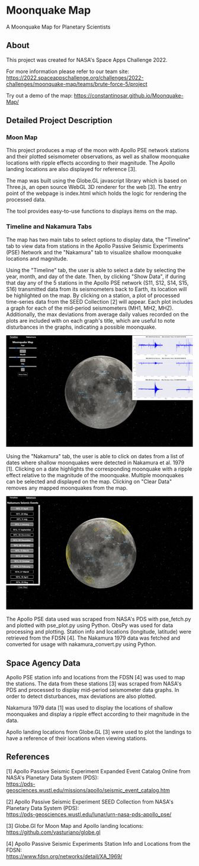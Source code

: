 # Moonquake Map
A Moonquake Map for Planetary Scientists

## About
This project was created for NASA's Space Apps Challenge 2022.

For more information please refer to our team site:  
https://2022.spaceappschallenge.org/challenges/2022-challenges/moonquake-map/teams/brute-force-5/project

Try out a demo of the map:
https://constantinosar.github.io/Moonquake-Map/

##  Detailed Project Description
### Moon Map
This project produces a map of the moon with Apollo PSE network stations and their plotted seismometer observations, as
well as shallow moonquake locations with ripple effects according to their magnitude. The Apollo landing locations are
also displayed for reference [3].

The map was built using the Globe.GL javascript library which is based on Three.js, an open source WebGL 3D renderer for
the web [3]. The entry point of the webpage is index.html which holds the logic for rendering the processed data.

The tool provides easy-to-use functions to displays items on the map.

### Timeline and Nakamura Tabs
The map has two main tabs to select options to display data, the "Timeline" tab to view data from stations in the Apollo
Passive Seismic Experiments (PSE) Network and the "Nakamura" tab to visualize shallow moonquake locations and magnitude.

Using the "Timeline" tab, the user is able to select a date by selecting the year, month, and day of the date.
Then, by clicking "Show Data", if during that day any of the 5 stations in the Apollo PSE network (S11, S12, S14, S15,
S16) transmitted data from its seismometers back to Earth, its location will be highlighted on the map. By clicking on
a station, a plot of processed time-series data from the SEED Collection [2] will appear. Each plot includes a graph for
each of the mid-period seismometers (MH1, MH2, MHZ). Additionally, the max deviations from average daily values recorded
on the plots are included with on each graph's title, which are useful to note disturbances in the graphs, indicating a
possible moonquake.

![PSE stations](/resources/demo_stations.png)

Using the "Nakamura" tab, the user is able to click on dates from a list of dates where shallow moonquakes were detected
in Nakamura et al. 1979 [1]. Clicking on a date highlights the corresponding moonquake with a ripple effect relative to
the magnitude of the moonquake. Multiple moonquakes can be selected and displayed on the map. Clicking on "Clear Data"
removes any mapped moonquakes from the map.

![Nakamura moonquakes](/resources/demo_moonquakes.png)

The Apollo PSE data used was scraped from NASA's PDS with pse_fetch.py and plotted with pse_plot.py using Python. ObsPy
was used for data processing and plotting. Station info and locations (longitude, latitude) were retrieved from the
FDSN [4]. The Nakamura 1979 data was fetched and converted for usage with nakamura_convert.py using Python.


## Space Agency Data
Apollo PSE station info and locations from the FDSN [4] was used to map the stations. The data from these stations [3]
was scraped from NASA's PDS and processed to display mid-period seismometer data graphs. In order to detect
disturbances, max deviations are also plotted.

Nakamura 1979 data [1] was used to display the locations of shallow moonquakes and display a ripple effect according to
their magnitude in the data.

Apollo landing locations from Globe.GL [3] were used to plot the landings to have a reference of their locations when
viewing stations.

## References
[1] Apollo Passive Seismic Experiment Expanded Event Catalog Online from NASA's Planetary Data System (PDS):  
    https://pds-geosciences.wustl.edu/missions/apollo/seismic_event_catalog.htm

[2] Apollo Passive Seismic Experiment SEED Collection from NASA's Planetary Data System (PDS):  
    https://pds-geosciences.wustl.edu/lunar/urn-nasa-pds-apollo_pse/

[3] Globe.Gl for Moon Map and Apollo landing locations:  
    https://github.com/vasturiano/globe.gl

[4] Apollo Passive Seismic Experiments Station Info and Locations from the FDSN:  
    https://www.fdsn.org/networks/detail/XA_1969/
